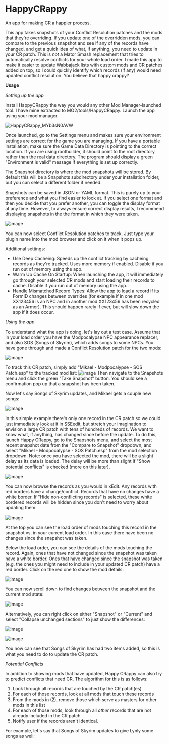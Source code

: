 # HappyCRappy

An app for making CR a happier process.

This app takes snapshots of your Conflict Resolution patches and the mods that they're overriding. If you update one of the overridden mods, you can compare to the previous snapshot and see if any of the records have changed, and get a quick idea of what, if anything, you need to update in your CR patch. This is *not* a Mator Smash replacement that tries to automatically resolve conflicts for your whole load order. I made this app to make it easier to update Wabbajack lists with custom mods and CR patches added on top, so I could quickly identify which records (if any) would need updated conflict resolution. You believe that happy crappy?

**Usage**

_Setting up the app_

Install HappyCRappy the way you would any other Mod Manager-launched tool. I have mine extracted to MO2/tools/HappyCRappy. Launch the app using your mod manager.

![HappyCRappy_MYb3sN0AVW](https://github.com/Synthesis-Collective/HappyCRappy/assets/63175798/9d5b7afe-7683-49e4-971b-6e9e63a1c178)

Once launched, go to the Settings menu and makes sure your environment settings are correct for the game you are managing. If you have a portable installation, make sure the Game Data Directory is pointing to the correct location. If you are using rootbuilder, it should point to the root directory rather than the real data directory. The program should display a green "Environment is valid" message if everything is set up correctly.

The Snapshot directory is where the mod snapshots will be stored. By default this will be a Snapshots subdirectory under your installation folder, but you can select a different folder if needed.

Snapshots can be saved in JSON or YAML format. This is purely up to your preference and what you find easier to look at. If you select one format and then you decide that you prefer another, you can toggle the display format at any time. However, to always ensure correct display results, I recommend displaying snapshots in the the format in which they were taken. 

![image](https://github.com/Synthesis-Collective/HappyCRappy/assets/63175798/4c671fb6-9568-4ad5-b155-2250bc0c3b42)

You can now select Conflict Resolution patches to track. Just type your plugin name into the mod browser and click on it when it pops up. 

Additional settings:
- Use Deep Cacheing: Speeds up the conflict tracking by cacheing records as they're tracked. Uses more memory if enabled. Disable if you run out of memory using the app.
- Warm Up Cache On Startup: When launching the app, it will immediately go through your selected CR mods and start loading their records to cache. Disable if you run out of memory using the app.
- Handle Mismatched Record Types: Allow the app to load a record if its FormID changes between overrides (for example if in one mod XX123456 is an NPC and in another mod XX123456 has been recycled as an Armor). This should happen rarely if ever, but will slow down the app if it does occur.

_Using the app_

To understand what the app is doing, let's lay out a test case. Assume that in your load order you have the Modpocalypse NPC appearance replacer, and also SOS (Songs of Skyrim), which adds songs to some NPCs. You have gone through and made a Conflict Resolution patch for the two mods:

![image](https://github.com/Synthesis-Collective/HappyCRappy/assets/63175798/3a7af2ff-5ff1-46e9-99d1-69d1f39e15a3)

To track this CR patch, simply add "Mikael - Modpocalypse - SOS Patch.esp" to the tracked mod list:
![image](https://github.com/Synthesis-Collective/HappyCRappy/assets/63175798/228f917b-8153-4ffd-bdef-fb93e7e97762)
Then navigate to the Snapshots menu and click the green "Take Snapshot" button. You should see a confirmation pop up that a snapshot has been taken.

Now let's say Songs of Skyrim updates, and Mikael gets a couple new songs:

![image](https://github.com/Synthesis-Collective/HappyCRappy/assets/63175798/5e2c3cd1-c5cc-42ac-ba3a-0bdbc8b7841e)

In this simple example there's only one record in the CR patch so we could just immediately look at it in SSEedit, but stretch your imagination to envision a large CR patch with tens of hundreds of records. We want to know what, if anything, has changed since before the update. To do this, launch Happy CRappy, go to the Snapshots menu, and select the most recent snapshot date from the "Compare to Snapshot" dropdown, and select "Mikael - Modpocalypse - SOS Patch.esp" from the mod selection dropdown. Note: once you have selected the mod, there will be a slight delay as its data is loaded. The delay will be more than slight if "Show potential conflicts" is checked (more on this later).

![image](https://github.com/Synthesis-Collective/HappyCRappy/assets/63175798/8cd30f6f-1be8-4833-aaf7-f198d16101e8)

You can now browse the records as you would in xEdit. Any records with red borders have a change/conflict. Records that have no changes have a white border. If "Hide non-conflicting records" is selected, these white bordered records will be hidden since you don't need to worry about updating them.

![image](https://github.com/Synthesis-Collective/HappyCRappy/assets/63175798/4f7b9aae-afd3-4fac-a7d8-1648db2e113c)

At the top you can see the load order of mods touching this record in the snapshot vs. in your current load order. In this case there have been no changes since the snapshot was taken.

Below the load order, you can see the details of the mods touching the record. Again, ones that have not changed since the snapshot was taken have a white border. Ones that have changed since the snapshot was taken (e.g. the ones you might need to include in your updated CR patch) have a red border. Click on the red one to show the mod details:

![image](https://github.com/Synthesis-Collective/HappyCRappy/assets/63175798/ab47db09-4777-43cb-bebc-29bbc1c8e235)

You can now scroll down to find changes between the snapshot and the current mod state:

![image](https://github.com/Synthesis-Collective/HappyCRappy/assets/63175798/43e8501f-1d93-4ee3-81fe-c0a8aa89ab13)

Alternatively, you can right click on either "Snapshot" or "Current" and select "Collapse unchanged sections" to just show the differences:

![image](https://github.com/Synthesis-Collective/HappyCRappy/assets/63175798/69681d90-7fd0-417a-a8d9-161f82e31feb)

![image](https://github.com/Synthesis-Collective/HappyCRappy/assets/63175798/27c200ee-0e56-428e-89f8-fff6862ee69d)

You now can see that Songs of Skyrim has had two items added, so this is what you need to do to update the CR patch.

_Potential Conflicts_

In addition to showing mods that have updated, Happy CRappy can also try to predict conflicts that need CR. The algorithm for this is as follows:

1. Look through all records that are touched by the CR patch(es)
2. For each of those records, look at all mods that touch these records
3. From the mods in (2), remove those which serve as masters for other mods in this list
4. For each of those mods, look through all _other_ records that are not already included in the CR patch
5. Notify user if the records aren't identical.

For example, let's say that Songs of Skyrim updates to give Lynly some songs as well:

